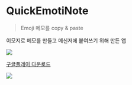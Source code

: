 # QuickEmotiNote
> Emoji 메모를 copy & paste

이모지로 메모를 만들고 메신저에 붙여쓰기 위해 만든 앱 

![](intro.gif)


[구글플레이 다운로드](https://play.google.com/store/apps/details?id=com.psw.quickemotinote)


![](https://play-lh.googleusercontent.com/0Gaf3TwHITvDz4zJirEiXM65jAfRSQvTULB_5j0sXOJiJwE0ULwTSV1QoFxTsvB6cLI=w1536-h722-rw)
